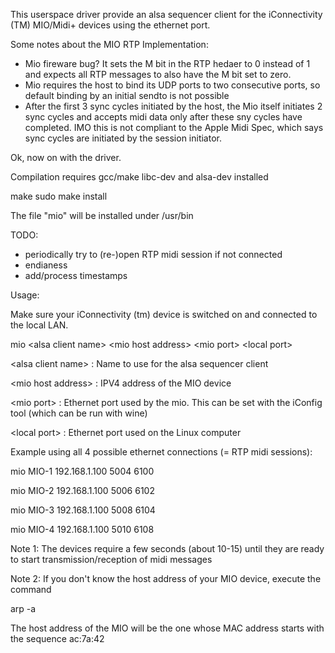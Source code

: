 This userspace driver provide an alsa sequencer client for the iConnectivity (TM) MIO/Midi+ devices using the ethernet port.

Some notes about the MIO RTP Implementation:

- Mio fireware bug? It sets the M bit in the RTP hedaer to 0 instead of 1 and expects all RTP messages 
  to also have the M bit set to zero.
- Mio requires the host to bind its UDP ports to two consecutive ports, so default binding by an initial sendto is not possible
- After the first 3 sync cycles initiated by the host, the Mio itself initiates 2 sync cycles and accepts midi data only
  after these sny cycles have completed.
  IMO this is not compliant to the Apple Midi Spec, which says sync cycles are initiated by the session initiator.

Ok, now on with the driver.

Compilation requires gcc/make libc-dev and alsa-dev installed

make
sudo make install

The file "mio" will be installed under /usr/bin

TODO:
- periodically try to (re-)open RTP midi session if not connected
- endianess
- add/process timestamps

Usage:

Make sure your iConnectivity (tm) device is switched on and connected to the local LAN.

mio \<alsa client name\> \<mio host address\> \<mio port\> \<local port\></code>

\<alsa client name\> : Name to use for the alsa sequencer client

\<mio host address\> : IPV4 address of the MIO device

\<mio port\>         : Ethernet port used by the mio. This can be set with the iConfig tool (which can be run with wine)

\<local port\>       : Ethernet port used on the Linux computer

Example using all 4 possible ethernet connections (= RTP midi sessions):

mio  MIO-1 192.168.1.100 5004 6100

mio  MIO-2 192.168.1.100 5006 6102

mio  MIO-3 192.168.1.100 5008 6104

mio  MIO-4 192.168.1.100 5010 6108

Note 1: The devices require a few seconds (about 10-15) until they are ready to start transmission/reception of midi messages

Note 2: If you don't know the host address of your MIO device, execute the command 

arp -a

The host address of the MIO will be the one whose MAC address starts with the sequence ac:7a:42



